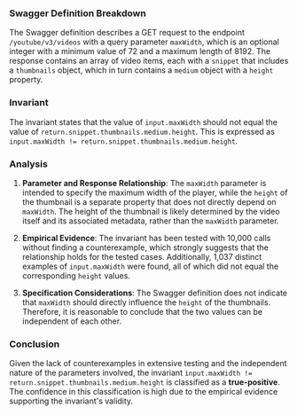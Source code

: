 ### Swagger Definition Breakdown
The Swagger definition describes a GET request to the endpoint `/youtube/v3/videos` with a query parameter `maxWidth`, which is an optional integer with a minimum value of 72 and a maximum length of 8192. The response contains an array of video items, each with a `snippet` that includes a `thumbnails` object, which in turn contains a `medium` object with a `height` property.

### Invariant
The invariant states that the value of `input.maxWidth` should not equal the value of `return.snippet.thumbnails.medium.height`. This is expressed as `input.maxWidth != return.snippet.thumbnails.medium.height`.

### Analysis
1. **Parameter and Response Relationship**: The `maxWidth` parameter is intended to specify the maximum width of the player, while the `height` of the thumbnail is a separate property that does not directly depend on `maxWidth`. The height of the thumbnail is likely determined by the video itself and its associated metadata, rather than the `maxWidth` parameter.

2. **Empirical Evidence**: The invariant has been tested with 10,000 calls without finding a counterexample, which strongly suggests that the relationship holds for the tested cases. Additionally, 1,037 distinct examples of `input.maxWidth` were found, all of which did not equal the corresponding `height` values.

3. **Specification Considerations**: The Swagger definition does not indicate that `maxWidth` should directly influence the `height` of the thumbnails. Therefore, it is reasonable to conclude that the two values can be independent of each other.

### Conclusion
Given the lack of counterexamples in extensive testing and the independent nature of the parameters involved, the invariant `input.maxWidth != return.snippet.thumbnails.medium.height` is classified as a **true-positive**. The confidence in this classification is high due to the empirical evidence supporting the invariant's validity.
